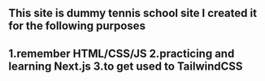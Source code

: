 This site is dummy tennis school site
I created it for the following purposes
--
1.remember HTML/CSS/JS
2.practicing and learning Next.js
3.to get used to TailwindCSS
--
